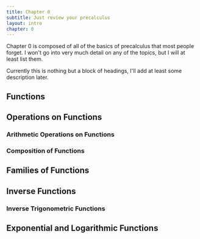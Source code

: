 ```yaml
---
title: Chapter 0
subtitle: Just review your precalculus
layout: intro
chapter: 0
---
```


Chapter 0 is composed of all of the basics of precalculus that most people forget. I won't go into very much detail on any of the topics, but I will at least list them.

Currently this is nothing but a block of headings, I'll add at least some description later.

## Functions

## Operations on Functions

### Arithmetic Operations on Functions

### Composition of Functions

## Families of Functions

## Inverse Functions

### Inverse Trigonometric Functions

## Exponential and Logarithmic Functions